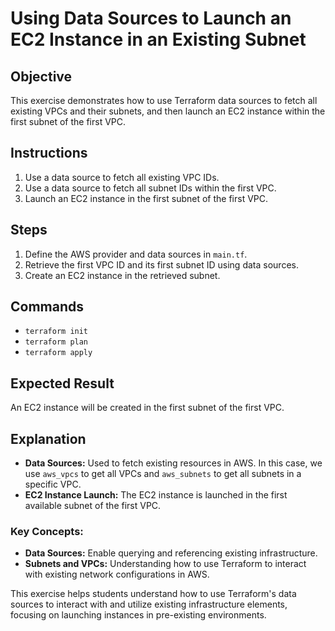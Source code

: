 # Using Data Sources to Launch an EC2 Instance in an Existing Subnet

## Objective
This exercise demonstrates how to use Terraform data sources to fetch all existing VPCs and their subnets, and then launch an EC2 instance within the first subnet of the first VPC.

## Instructions
1. Use a data source to fetch all existing VPC IDs.
2. Use a data source to fetch all subnet IDs within the first VPC.
3. Launch an EC2 instance in the first subnet of the first VPC.

## Steps
1. Define the AWS provider and data sources in `main.tf`.
2. Retrieve the first VPC ID and its first subnet ID using data sources.
3. Create an EC2 instance in the retrieved subnet.

## Commands
- `terraform init`
- `terraform plan`
- `terraform apply`

## Expected Result
An EC2 instance will be created in the first subnet of the first VPC.

## Explanation
- **Data Sources:** Used to fetch existing resources in AWS. In this case, we use `aws_vpcs` to get all VPCs and `aws_subnets` to get all subnets in a specific VPC.
- **EC2 Instance Launch:** The EC2 instance is launched in the first available subnet of the first VPC.

### Key Concepts:
- **Data Sources:** Enable querying and referencing existing infrastructure.
- **Subnets and VPCs:** Understanding how to use Terraform to interact with existing network configurations in AWS.

This exercise helps students understand how to use Terraform's data sources to interact with and utilize existing infrastructure elements, focusing on launching instances in pre-existing environments.
